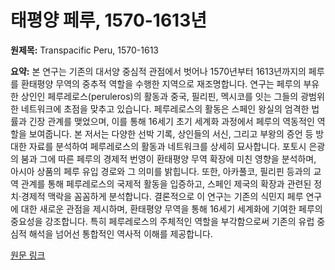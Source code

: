# 태평양 페루, 1570-1613년

**원제목:** Transpacific Peru, 1570-1613

**요약:** 본 연구는 기존의 대서양 중심적 관점에서 벗어나 1570년부터 1613년까지의 페루를 환태평양 무역의 중추적 역할을 수행한 지역으로 재조명합니다.  연구는 페루의 부유한 상인인 페루레로스(peruleros)의 활동과 중국, 필리핀, 멕시코를 잇는 그들의 광범위한 네트워크에 초점을 맞추고 있습니다.  페루레로스의 활동은 스페인 왕실의 엄격한 법률과 긴장 관계를 맺었으며, 이를 통해 16세기 초기 세계화 과정에서 페루의 역동적인 역할을 보여줍니다.  본 저서는 다양한 선박 기록, 상인들의 서신, 그리고 부왕의 증언 등 방대한 자료를 분석하여 페루레로스의 활동과 네트워크를 상세히 묘사합니다. 포토시 은광의 붐과 그에 따른 페루의 경제적 번영이 환태평양 무역 확장에 미친 영향을 분석하며,  아시아 상품의 페루 유입 경로와 그 의미를 밝힙니다.  또한, 아카풀코, 필리핀 등과의 교역 관계를 통해 페루레로스의 국제적 활동을 입증하고,  스페인 제국의 확장과 관련된 정치·경제적 맥락을 꼼꼼하게 분석합니다.  결론적으로 이 연구는 기존의 식민지 페루 연구에 대한 새로운 관점을 제시하며,  환태평양 무역을 통해 16세기 세계화에 기여한 페루의 중요성을 강조합니다.  특히 페루레로스의 주체적인 역할을 부각함으로써 기존의 유럽 중심적 해석을 넘어선 통합적인 역사적 이해를 제공합니다.

[원문 링크](https://brill.com/downloadpdf/display/title/72847.pdf)
